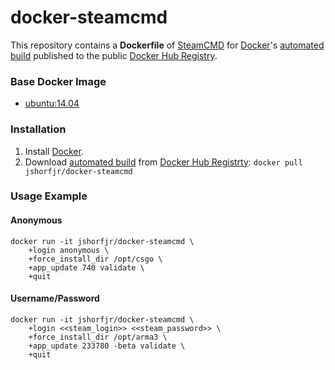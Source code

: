 # docker-steamcmd

This repository contains a **Dockerfile** of [SteamCMD](https://developer.valvesoftware.com/wiki/SteamCMD) for [Docker](https://www.docker.com)'s [automated build](https://hub.docker.com/r/jshorfjr/docker-steamcmd/) published to the public [Docker Hub Registry](https://registry.hub.docker.com).

### Base Docker Image
* [ubuntu:14.04](https://hub.docker.com/_/ubuntu/)

### Installation

1. Install [Docker](https://www.docker.com).
2. Download [automated build](https://hub.docker.com/r/jshorfjr/docker-steamcmd/~/dockerfile/) from [Docker Hub Registrty](https://registry.hub.docker.com/): `docker pull jshorfjr/docker-steamcmd`

### Usage Example
#### Anonymous
```
docker run -it jshorfjr/docker-steamcmd \
    +login anonymous \
    +force_install_dir /opt/csgo \
    +app_update 740 validate \
    +quit
```
#### Username/Password
```
docker run -it jshorfjr/docker-steamcmd \
    +login <<steam_login>> <<steam_password>> \
    +force_install_dir /opt/arma3 \
    +app_update 233780 -beta validate \
    +quit
```